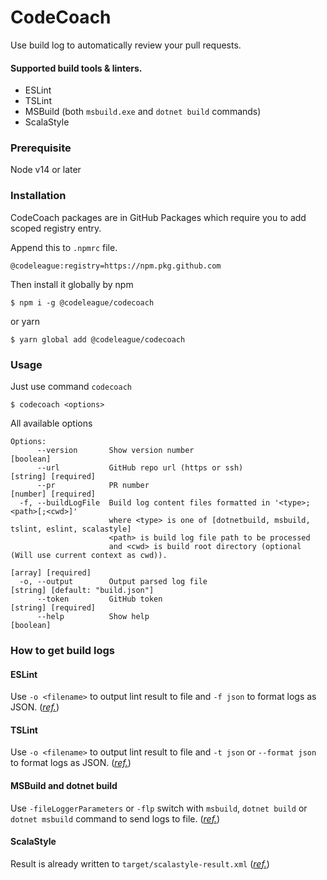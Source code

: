 # CodeCoach
Use build log to automatically review your pull requests.  

#### Supported build tools & linters.
- ESLint
- TSLint
- MSBuild (both `msbuild.exe` and `dotnet build` commands)
- ScalaStyle

### Prerequisite
Node v14 or later

### Installation
CodeCoach packages are in GitHub Packages which require you to add scoped registry entry.

Append this to `.npmrc` file.
```
@codeleague:registry=https://npm.pkg.github.com
```

Then install it globally by npm
```shell script
$ npm i -g @codeleague/codecoach
```
or yarn
```shell script
$ yarn global add @codeleague/codecoach
```

### Usage
Just use command `codecoach`
```shell script
$ codecoach <options>
```

All available options
```
Options:
      --version       Show version number                                                                      [boolean]
      --url           GitHub repo url (https or ssh)                                                 [string] [required]
      --pr            PR number                                                                      [number] [required]
  -f, --buildLogFile  Build log content files formatted in '<type>;<path>[;<cwd>]'
                      where <type> is one of [dotnetbuild, msbuild, tslint, eslint, scalastyle]
                      <path> is build log file path to be processed
                      and <cwd> is build root directory (optional (Will use current context as cwd)).
                                                                                                      [array] [required]
  -o, --output        Output parsed log file                                            [string] [default: "build.json"]
      --token         GitHub token                                                                   [string] [required]
      --help          Show help                                                                                [boolean]
```

### How to get build logs
#### ESLint
Use `-o <filename>` to output lint result to file and `-f json` to format logs as JSON.
(_[ref.](https://eslint.org/docs/user-guide/command-line-interface)_)

#### TSLint
Use `-o <filename>` to output lint result to file and `-t json` or `--format json` to format logs as JSON.
(_[ref.](https://palantir.github.io/tslint/usage/cli/)_)

#### MSBuild and dotnet build
Use `-fileLoggerParameters` or `-flp` switch with `msbuild`, `dotnet build` or `dotnet msbuild` command to send logs to file. 
(_[ref.](https://docs.microsoft.com/en-us/visualstudio/msbuild/msbuild-command-line-reference?view=vs-2019)_)

#### ScalaStyle
Result is already written to `target/scalastyle-result.xml`
(_[ref.](http://www.scalastyle.org/sbt.html)_)
